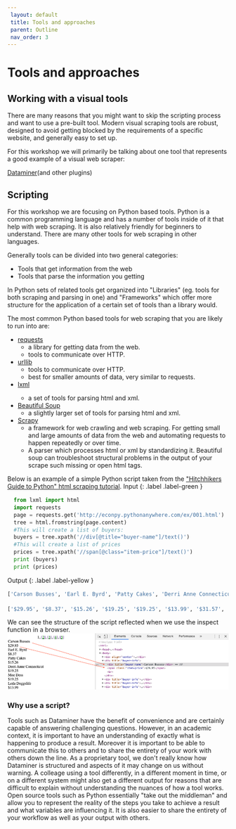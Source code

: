 ```yaml
---
 layout: default
 title: Tools and approaches
 parent: Outline
 nav_order: 3
---
```

# Tools and approaches

## Working with a visual tools

There are many reasons that you might want to skip the scripting process and want to use a pre-built tool. Modern visual scraping tools are robust, designed to avoid getting blocked by the requirements of a specific website, and generally easy to set up.

For this workshop we will primarily be talking about one tool that represents a good example of a visual web scraper:

<a href="https://data-miner.io/">Dataminer</a>(and other plugins)

## Scripting

For this workshop we are focusing on Python based tools. Python is a common programming language and has a number of tools inside of it that help with web scraping. It is also relatively friendly for beginners to understand. There are many other tools for web scraping in other languages.

Generally tools can be divided into two general categories:
* Tools that get information from the web
* Tools that parse the information you getting

In Python sets of related tools get organized into "Libraries" (eg. tools for both scraping and parsing in one) and "Frameworks" which offer more structure for the application of a certain set of tools than a library would.

The most common Python based tools for web scraping that you are likely to run into are:
* <a href="https://requests.readthedocs.io/en/master/">requests</a>
  * a library for getting data from the web.
  * tools to communicate over HTTP.
* <a href="https://docs.python.org/2/library/urllib.html">urllib</a>
  * tools to communicate over HTTP.
  * best for smaller amounts of data, very similar to requests.
* <a href="https://lxml.de/">lxml<a/>
  * a set of tools for parsing html and xml.
* <a href="https://www.crummy.com/software/BeautifulSoup/bs4/doc/">Beautiful Soup</a>
  * a slightly larger set of tools for parsing html and xml.
* <a href="https://scrapy.org/">Scrapy</a>
  * a framework for web crawling and web scraping. For getting small and large amounts of data from the web and automating requests to happen repeatedly or over time.
  * A parser which processes html or xml by standardizing it. Beautiful soup can troubleshoot structural problems in the output of your scrape such missing or open html tags.

Below is an example of a simple Python script taken from the <a href="https://docs.python-guide.org/scenarios/scrape/">"Hitchhikers Guide to Python" html scraping tutorial</a>.
Input
{: .label .label-green }
~~~python
  from lxml import html
  import requests
  page = requests.get('http://econpy.pythonanywhere.com/ex/001.html')
  tree = html.fromstring(page.content)
  #This will create a list of buyers:
  buyers = tree.xpath('//div[@title="buyer-name"]/text()')
  #This will create a list of prices
  prices = tree.xpath('//span[@class="item-price"]/text()')
  print (buyers)
  print (prices)
~~~

Output
{: .label .label-yellow }
~~~python
['Carson Busses', 'Earl E. Byrd', 'Patty Cakes', 'Derri Anne Connecticut', 'Moe Dess', 'Leda Doggslife', 'Dan Druff', 'Al Fresco', 'Ido Hoe', 'Howie Kisses', 'Len Lease', 'Phil Meup', 'Ira Pent', 'Ben D. Rules', 'Ave Sectomy', 'Gary Shattire', 'Bobbi Soks', 'Sheila Takya', 'Rose Tattoo', 'Moe Tell']

['$29.95', '$8.37', '$15.26', '$19.25', '$19.25', '$13.99', '$31.57', '$8.49', '$14.47', '$15.86', '$11.11', '$15.98', '$16.27', '$7.50', '$50.85', '$14.26', '$5.68', '$15.00', '$114.07', '$10.09']
~~~

We can see the structure of the script reflected when we use the inspect function in a browser.
![Inspect element example for ](media/script-inspect-element-screenshot.png)

### Why use a script?

Tools such as Dataminer have the benefit of convenience and are certainly capable of answering challenging questions. However, in an academic context, it is important to have an understanding of exactly what is happening to produce a result. Moreover it is important to be able to communicate this to others and to share the entirety of your work with others down the line. As a proprietary tool, we don't really know how Dataminer is structured and aspects of it may change on us without warning. A colleage using a tool differently, in a different moment in time, or on a different system might also get a different output for reasons that are difficult to explain without understanding the nuances of how a tool works. Open source tools such as Python essentially "take out the middleman" and allow you to represent the reality of the steps you take to achieve a result and what variables are influencing it. It is also easier to share the entirety of your workflow as well as your output with others.
